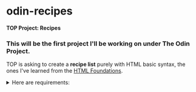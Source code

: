 # odin-recipes
**TOP Project: Recipes**

### This will be the first project I'll be working on under The Odin Project. ###

TOP is asking to create a **recipe list** purely with HTML basic syntax, the ones I've learned from the [HTML Foundations](https://www.theodinproject.com/paths/foundations/courses/foundations#html-foundations).


<details>
<summary>Here are requirements:</summary>

- [x] Iteration 1: Add `h1` tag "Odin Recipes" to the body
- [ ] Iteration 2:
- [ ] Step three
- [ ] Step four
</details>




